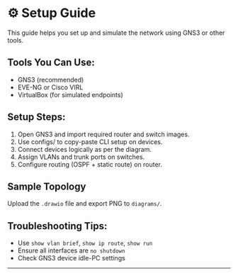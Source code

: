 # ⚙️ Setup Guide

This guide helps you set up and simulate the network using GNS3 or other tools.

## Tools You Can Use:
- GNS3 (recommended)
- EVE-NG or Cisco VIRL
- VirtualBox (for simulated endpoints)

## Setup Steps:
1. Open GNS3 and import required router and switch images.
2. Use configs/ to copy-paste CLI setup on devices.
3. Connect devices logically as per the diagram.
4. Assign VLANs and trunk ports on switches.
5. Configure routing (OSPF + static route) on router.

## Sample Topology
Upload the `.drawio` file and export PNG to `diagrams/`.

## Troubleshooting Tips:
- Use `show vlan brief`, `show ip route`, `show run`
- Ensure all interfaces are `no shutdown`
- Check GNS3 device idle-PC settings

---